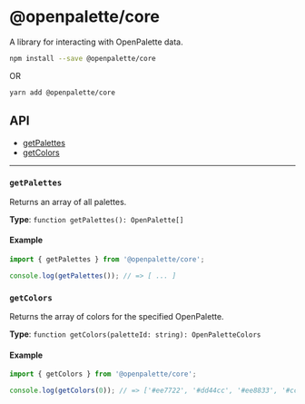 # @openpalette/core

A library for interacting with OpenPalette data.

```bash
npm install --save @openpalette/core
```

OR

```bash
yarn add @openpalette/core
```

## API

- [getPalettes](#getPalettes)
- [getColors](#getColors)

---

### `getPalettes`

Returns an array of all palettes.

**Type**: `function getPalettes(): OpenPalette[]`

#### Example

```ts
import { getPalettes } from '@openpalette/core';

console.log(getPalettes()); // => [ ... ]
```

### `getColors`

Returns the array of colors for the specified OpenPalette.

**Type**: `function getColors(paletteId: string): OpenPaletteColors`

#### Example

```ts
import { getColors } from '@openpalette/core';

console.log(getColors(0)); // => ['#ee7722', '#dd44cc', '#ee8833', '#cc99bb', '#775511']
```
